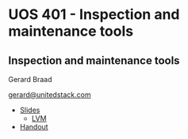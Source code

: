 # UOS 401 - Inspection and maintenance tools

## Inspection and maintenance tools 
Gerard Braad

gerard@unitedstack.com


  * [Slides](./slides.html)
    * [LVM](./img/lvm.svg)
  * [Handout](./slides.pdf)
